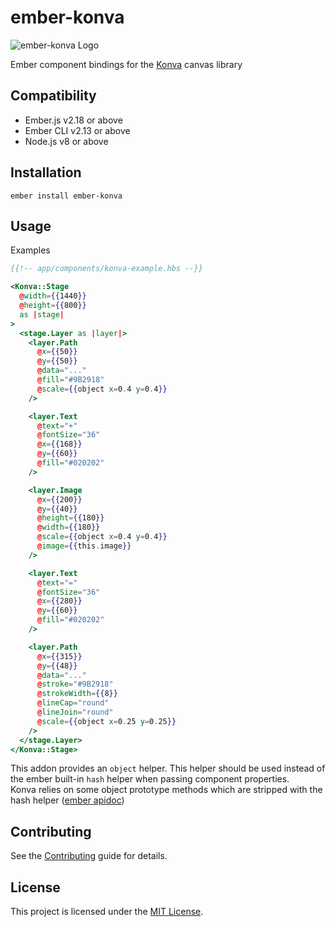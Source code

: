 ember-konva
==============================================================================

![ember-konva Logo](https://github.com/mjanjic01/ember-konva/raw/master/ember-konva.png)

Ember component bindings for the [Konva](https://konvajs.org/) canvas library


Compatibility
------------------------------------------------------------------------------

* Ember.js v2.18 or above
* Ember CLI v2.13 or above
* Node.js v8 or above


Installation
------------------------------------------------------------------------------

```
ember install ember-konva
```


Usage
------------------------------------------------------------------------------

Examples

```hbs
{{!-- app/components/konva-example.hbs --}}

<Konva::Stage
  @width={{1440}}
  @height={{800}}
  as |stage|
>
  <stage.Layer as |layer|>
    <layer.Path
      @x={{50}}
      @y={{50}}
      @data="..."
      @fill="#9B2918"
      @scale={{object x=0.4 y=0.4}}
    />

    <layer.Text
      @text="+"
      @fontSize="36"
      @x={{168}}
      @y={{60}}
      @fill="#020202"
    />

    <layer.Image
      @x={{200}}
      @y={{40}}
      @height={{180}}
      @width={{180}}
      @scale={{object x=0.4 y=0.4}}
      @image={{this.image}}
    />

    <layer.Text
      @text="="
      @fontSize="36"
      @x={{280}}
      @y={{60}}
      @fill="#020202"
    />

    <layer.Path
      @x={{315}}
      @y={{48}}
      @data="..."
      @stroke="#9B2918"
      @strokeWidth={{8}}
      @lineCap="round"
      @lineJoin="round"
      @scale={{object x=0.25 y=0.25}}
    />
  </stage.Layer>
</Konva::Stage>
```

This addon provides an `object` helper. This helper should be used instead of the ember built-in `hash` helper when passing component properties. \
Konva relies on some object prototype methods which are stripped with the hash helper ([ember apidoc](https://api.emberjs.com/ember/release/classes/Ember.Templates.helpers/methods/hash?anchor=hash))

Contributing
------------------------------------------------------------------------------

See the [Contributing](CONTRIBUTING.md) guide for details.


License
------------------------------------------------------------------------------

This project is licensed under the [MIT License](LICENSE.md).
